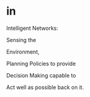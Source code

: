 # in
Intelligent Networks: 

  Sensing the 
  
  Environment, 
  
  Planning Policies to provide 
  
  Decision Making capable to 
  
  Act well as possible back on it.
